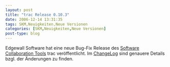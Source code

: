 ```yaml
---
layout: post
title: "trac Release 0.10.3"
date: 2006-12-14 13:31:35
tags: SKM,Neuigkeiten,Neue Versionen
categories: [SKM,Neuigkeiten,Neue Versionen]
post-type: blog
---
```

Edgewall Software hat eine neue Bug-Fix Release des <a href="http://trac.edgewall.org"  title="Software Collaboration Tools">Software Collaboration Tools</a> trac veröffentlicht. Im <a href="http://trac.edgewall.org/wiki/ChangeLog"  title="ChangeLog">ChangeLog</a> sind genauere Details bzgl. der Änderungen zu finden.
